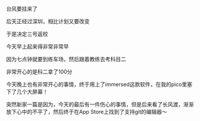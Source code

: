 台风要挂来了

后天正经过深圳，相比计划又要改变

于是决定三号返校

今天早上起来得非常非常早

因为七点钟就要到练车场，然后跟着教练去考科目二

非常开心的是科二拿了100分

今天晚上也有非常开心的事情，终于用上了immersed这款软件，在我的pico里塞下了几个大屏幕！


突然新家一篇是因为，今天的最后有一件伤心的事情，但是后来看了长风渡，渐渐放下心中的不平了，然后终于在App Store上找到了支持git的编辑器～